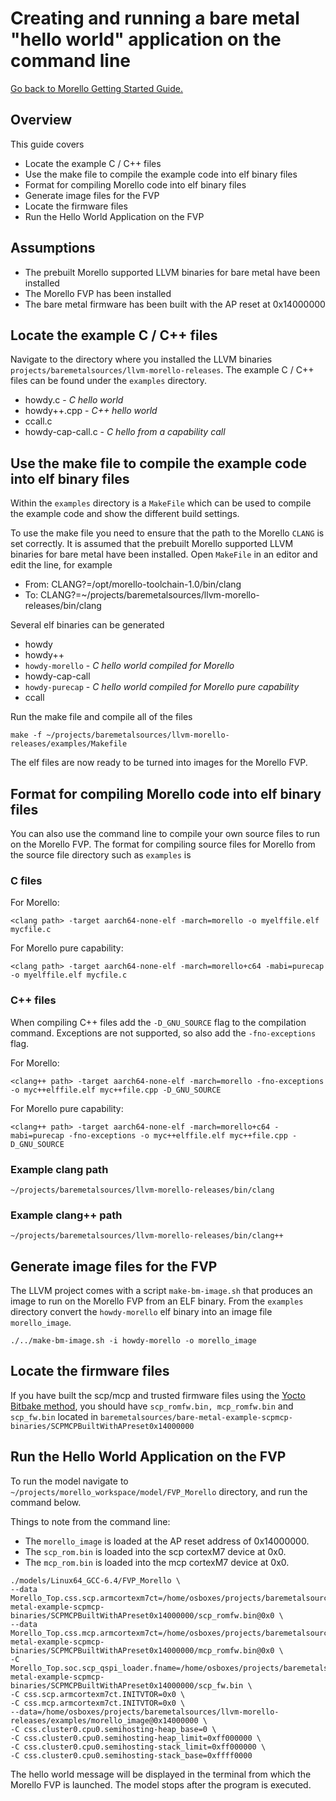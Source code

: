 # Creating and running a bare metal "hello world" application on the command line
 [Go back to Morello Getting Started Guide.](./../../../morello-getting-started.md)

 ## Overview
 This guide covers
 * Locate the example C / C++ files
 * Use the make file to compile the example code into elf binary files
 * Format for compiling Morello code into elf binary files
 * Generate image files for the FVP
 * Locate the firmware files
 * Run the Hello World Application on the FVP

## Assumptions

* The prebuilt Morello supported LLVM binaries for bare metal have been installed
* The Morello FVP has been installed
* The bare metal firmware has been built with the AP reset at 0x14000000

## Locate the example C / C++ files
Navigate to the directory where you installed the LLVM binaries `projects/baremetalsources/llvm-morello-releases`. The example C / C++ files can be found under the `examples` directory.

* howdy.c - *C hello world*
* howdy++.cpp - *C++ hello world*
* ccall.c
* howdy-cap-call.c - *C hello from a capability call*

## Use the make file to compile the example code into elf binary files

Within the `examples` directory is a `MakeFile` which can be used to compile the example code and show the different build settings. 

To use the make file you need to ensure that the path to the Morello `CLANG` is set correctly. It is assumed that the prebuilt Morello supported LLVM binaries for bare metal have been installed. Open `MakeFile` in an editor and edit the line, for example 

*   From: CLANG?=/opt/morello-toolchain-1.0/bin/clang
* To: CLANG?=~/projects/baremetalsources/llvm-morello-releases/bin/clang

Several elf binaries can be generated

* howdy
* howdy++
* `howdy-morello` - *C hello world compiled for Morello*
* howdy-cap-call
* `howdy-purecap` - *C hello world compiled for Morello pure capability*
* ccall

Run the make file and compile all of the files
```
make -f ~/projects/baremetalsources/llvm-morello-releases/examples/Makefile
```

The elf files are now ready to be turned into images for the Morello FVP.

## Format for compiling Morello code into elf binary files

You can also use the command line to compile your own source files to run on the Morello FVP. The format for compiling source files for Morello from the source file directory such as `examples` is

### C files
For Morello:
```
<clang path> -target aarch64-none-elf -march=morello -o myelffile.elf mycfile.c
```
For Morello pure capability:
```
<clang path> -target aarch64-none-elf -march=morello+c64 -mabi=purecap -o myelffile.elf mycfile.c
```

### C++ files

When compiling C++ files add the `-D_GNU_SOURCE` flag to the compilation command. Exceptions are not supported, so also add the `-fno-exceptions` flag.

For Morello:
```
<clang++ path> -target aarch64-none-elf -march=morello -fno-exceptions -o myc++elffile.elf myc++file.cpp -D_GNU_SOURCE
```
For Morello pure capability:
```
<clang++ path> -target aarch64-none-elf -march=morello+c64 -mabi=purecap -fno-exceptions -o myc++elffile.elf myc++file.cpp -D_GNU_SOURCE
```
### Example clang path

```
~/projects/baremetalsources/llvm-morello-releases/bin/clang
```

### Example clang++ path

```
~/projects/baremetalsources/llvm-morello-releases/bin/clang++
```

## Generate image files for the FVP

The LLVM project comes with a script `make-bm-image.sh` that produces an image to run on the Morello FVP from an ELF binary. From the `examples` directory convert the  `howdy-morello` elf binary into an image file `morello_image`.

```
./../make-bm-image.sh -i howdy-morello -o morello_image
```

## Locate the firmware files
If you have built the scp/mcp and trusted firmware files using the [Yocto Bitbake method](./../YoctoBitbake/YoctoBitbake.md), you should have `scp_romfw.bin, mcp_romfw.bin` and `scp_fw.bin` located in `baremetalsources/bare-metal-example-scpmcp-binaries/SCPMCPBuiltWithAPreset0x14000000`

## Run the Hello World Application on the FVP

To run the model navigate to `~/projects/morello_workspace/model/FVP_Morello` directory, and run the command below.

Things to note from the command line:
* The `morello_image` is loaded at the AP reset address of 0x14000000.
* The `scp_rom.bin` is loaded into the scp cortexM7 device at 0x0.
* The `mcp_rom.bin` is loaded into the mcp cortexM7 device at 0x0.

```
./models/Linux64_GCC-6.4/FVP_Morello \
--data Morello_Top.css.scp.armcortexm7ct=/home/osboxes/projects/baremetalsources/bare-metal-example-scpmcp-binaries/SCPMCPBuiltWithAPreset0x14000000/scp_romfw.bin@0x0 \
--data Morello_Top.css.mcp.armcortexm7ct=/home/osboxes/projects/baremetalsources/bare-metal-example-scpmcp-binaries/SCPMCPBuiltWithAPreset0x14000000/mcp_romfw.bin@0x0 \
-C Morello_Top.soc.scp_qspi_loader.fname=/home/osboxes/projects/baremetalsources/bare-metal-example-scpmcp-binaries/SCPMCPBuiltWithAPreset0x14000000/scp_fw.bin \
-C css.scp.armcortexm7ct.INITVTOR=0x0 \
-C css.mcp.armcortexm7ct.INITVTOR=0x0 \
--data=/home/osboxes/projects/baremetalsources/llvm-morello-releases/examples/morello_image@0x14000000 \
-C css.cluster0.cpu0.semihosting-heap_base=0 \
-C css.cluster0.cpu0.semihosting-heap_limit=0xff000000 \
-C css.cluster0.cpu0.semihosting-stack_limit=0xff000000 \
-C css.cluster0.cpu0.semihosting-stack_base=0xffff0000
```
The hello world message will be displayed in the terminal from which the Morello FVP is launched. The model stops after the program is executed.